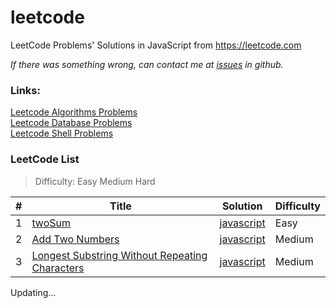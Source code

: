 # leetcode
LeetCode Problems' Solutions in JavaScript from https://leetcode.com 

*If there was something wrong, can contact me at [issues](https://github.com/junhey/leetcode/issues/new) in github.* 

### Links:

[Leetcode Algorithms Problems](https://leetcode.com/problemset/algorithms/)  
[Leetcode Database Problems](https://leetcode.com/problemset/database/)  
[Leetcode Shell Problems](https://leetcode.com/problemset/shell/)  


### LeetCode List
> Difficulty: Easy Medium Hard

| # | Title | Solution | Difficulty |
|---| ----- | -------- | ---------- |
|1|[twoSum](https://leetcode.com/problems/two-sum/)|[javascript](https://github.com/junhey/leetcode/blob/master/javascript/two-sum.js)|Easy|
|2|[Add Two Numbers](https://leetcode.com/problems/add-two-numbers/)|[javascript](https://github.com/junhey/leetcode/blob/master/javascript/add-two-numbers.js)|Medium|
|3|[Longest Substring Without Repeating Characters](https://leetcode.com/problems/longest-substring-without-repeating-characters/)|[javascript](https://github.com/junhey/leetcode/blob/master/javascript/longest-substring-without-repeating-characters.js)|Medium|


Updating...